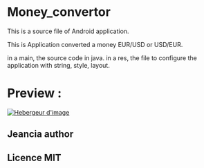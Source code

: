 # Money_convertor

This is a source file of Android application.

This is Application converted a money EUR/USD or USD/EUR.

in a main, the source code in java.
in a res, the file to configure the application with string, style, layout.

# Preview :

<a target="_blank" href="https://www.noelshack.com/" title="Hebergeur d'image"><img src="https://image.noelshack.com/fichiers/2018/02/6/1515852325-preview.png
" border="0" alt="Hebergeur d'image" /></a>

## Jeancia author
## Licence MIT
